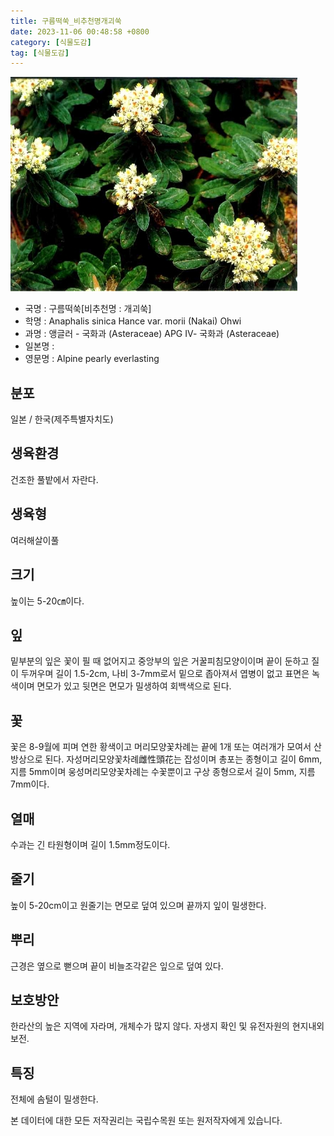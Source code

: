 ```yaml
---
title: 구름떡쑥_비추천명개괴쑥
date: 2023-11-06 00:48:58 +0800
category: [식물도감]
tag: [식물도감]
---
```




![구름떡쑥[비추천명 : 개괴쑥]](/assets/img/fileUpload/plants/basic/Compositae/Anaphalis/9876/1_th2.JPG)
- 국명 : 구름떡쑥[비추천명 : 개괴쑥]
- 학명 : Anaphalis sinica Hance var. morii (Nakai) Ohwi
- 과명 : 앵글러 - 국화과 (Asteraceae) APG Ⅳ- 국화과 (Asteraceae)
- 일본명 : 
- 영문명 : Alpine pearly everlasting


## 분포
일본 / 한국(제주특별자치도) 
## 생육환경
건조한 풀밭에서 자란다.
## 생육형
여러해살이풀 
## 크기
높이는 5-20㎝이다.
## 잎
밑부분의 잎은 꽃이 필 때 없어지고 중앙부의 잎은 거꿀피침모양이이며 끝이 둔하고 질이 두꺼우며 길이 1.5-2cm, 나비 3-7mm로서 밑으로 좁아져서 엽병이 없고 표면은 녹색이며 면모가 있고 뒷면은 면모가 밀생하여 회백색으로 된다.
## 꽃
꽃은 8-9월에 피며 연한 황색이고 머리모양꽃차례는 끝에 1개 또는 여러개가 모여서 산방상으로 된다. 자성머리모양꽃차례雌性頭花는 잡성이며 총포는 종형이고 길이 6mm, 지름 5mm이며 웅성머리모양꽃차례는 수꽃뿐이고 구상 종형으로서 길이 5mm, 지름 7mm이다.
## 열매
수과는 긴 타원형이며 길이 1.5mm정도이다.
## 줄기
높이 5-20cm이고 원줄기는 면모로 덮여 있으며 끝까지 잎이 밀생한다.
## 뿌리
근경은 옆으로 뻗으며 끝이 비늘조각같은 잎으로 덮여 있다.
## 보호방안
한라산의 높은 지역에 자라며, 개체수가 많지 않다. 자생지 확인 및 유전자원의 현지내외 보전.
## 특징
전체에 솜털이 밀생한다.






본 데이터에 대한 모든 저작권리는 국립수목원 또는 원저작자에게 있습니다.
